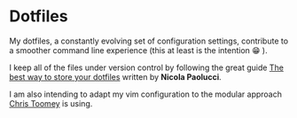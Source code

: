 # Dotfiles

My dotfiles, a constantly evolving set of configuration settings, contribute to a smoother command line experience (this at least is the intention :grin: ).

I keep all of the files under version control by following the great guide [The best way to store your dotfiles](https://developer.atlassian.com/blog/2016/02/best-way-to-store-dotfiles-git-bare-repo/) written by  __Nicola Paolucci__.

I am also intending to adapt my vim configuration to the modular approach [Chris Toomey](https://github.com/christoomey/dotfiles/tree/master/vim) is using.
